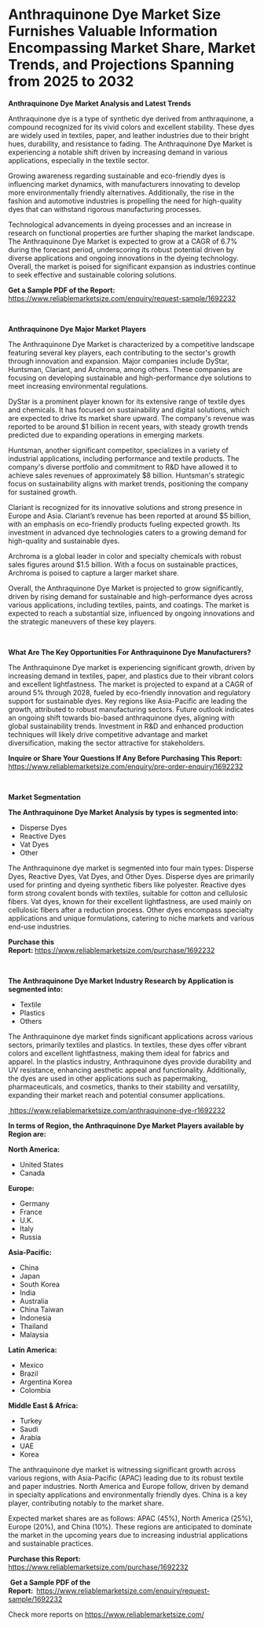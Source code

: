 <p><h1>Anthraquinone Dye Market Size Furnishes Valuable Information Encompassing Market Share, Market Trends, and Projections Spanning from 2025 to 2032</h1></p><p><strong>Anthraquinone Dye Market Analysis and Latest Trends</strong></p>
<p><p>Anthraquinone dye is a type of synthetic dye derived from anthraquinone, a compound recognized for its vivid colors and excellent stability. These dyes are widely used in textiles, paper, and leather industries due to their bright hues, durability, and resistance to fading. The Anthraquinone Dye Market is experiencing a notable shift driven by increasing demand in various applications, especially in the textile sector. </p><p>Growing awareness regarding sustainable and eco-friendly dyes is influencing market dynamics, with manufacturers innovating to develop more environmentally friendly alternatives. Additionally, the rise in the fashion and automotive industries is propelling the need for high-quality dyes that can withstand rigorous manufacturing processes. </p><p>Technological advancements in dyeing processes and an increase in research on functional properties are further shaping the market landscape. The Anthraquinone Dye Market is expected to grow at a CAGR of 6.7% during the forecast period, underscoring its robust potential driven by diverse applications and ongoing innovations in the dyeing technology. Overall, the market is poised for significant expansion as industries continue to seek effective and sustainable coloring solutions.</p></p>
<p><strong>Get a Sample PDF of the Report:&nbsp;</strong> <a href="https://www.reliablemarketsize.com/enquiry/request-sample/1692232?utm_campaign=3460&utm_medium=2&utm_source=Github&utm_content=ia&utm_term=27032025&utm_id=anthraquinone-dye">https://www.reliablemarketsize.com/enquiry/request-sample/1692232</a></p>
<p>&nbsp;</p>
<p><strong>Anthraquinone Dye Major Market Players</strong></p>
<p><p>The Anthraquinone Dye Market is characterized by a competitive landscape featuring several key players, each contributing to the sector's growth through innovation and expansion. Major companies include DyStar, Huntsman, Clariant, and Archroma, among others. These companies are focusing on developing sustainable and high-performance dye solutions to meet increasing environmental regulations.</p><p>DyStar is a prominent player known for its extensive range of textile dyes and chemicals. It has focused on sustainability and digital solutions, which are expected to drive its market share upward. The company's revenue was reported to be around $1 billion in recent years, with steady growth trends predicted due to expanding operations in emerging markets.</p><p>Huntsman, another significant competitor, specializes in a variety of industrial applications, including performance and textile products. The company's diverse portfolio and commitment to R&D have allowed it to achieve sales revenues of approximately $8 billion. Huntsman's strategic focus on sustainability aligns with market trends, positioning the company for sustained growth.</p><p>Clariant is recognized for its innovative solutions and strong presence in Europe and Asia. Clariant’s revenue has been reported at around $5 billion, with an emphasis on eco-friendly products fueling expected growth. Its investment in advanced dye technologies caters to a growing demand for high-quality and sustainable dyes.</p><p>Archroma is a global leader in color and specialty chemicals with robust sales figures around $1.5 billion. With a focus on sustainable practices, Archroma is poised to capture a larger market share.</p><p>Overall, the Anthraquinone Dye Market is projected to grow significantly, driven by rising demand for sustainable and high-performance dyes across various applications, including textiles, paints, and coatings. The market is expected to reach a substantial size, influenced by ongoing innovations and the strategic maneuvers of these key players.</p></p>
<p>&nbsp;</p>
<p><strong>What Are The Key Opportunities For Anthraquinone Dye Manufacturers?</strong></p>
<p><p>The Anthraquinone Dye market is experiencing significant growth, driven by increasing demand in textiles, paper, and plastics due to their vibrant colors and excellent lightfastness. The market is projected to expand at a CAGR of around 5% through 2028, fueled by eco-friendly innovation and regulatory support for sustainable dyes. Key regions like Asia-Pacific are leading the growth, attributed to robust manufacturing sectors. Future outlook indicates an ongoing shift towards bio-based anthraquinone dyes, aligning with global sustainability trends. Investment in R&D and enhanced production techniques will likely drive competitive advantage and market diversification, making the sector attractive for stakeholders.</p></p>
<p><strong>Inquire or Share Your Questions If Any Before Purchasing This Report:</strong> <a href="https://www.reliablemarketsize.com/enquiry/pre-order-enquiry/1692232?utm_campaign=3460&utm_medium=2&utm_source=Github&utm_content=ia&utm_term=27032025&utm_id=anthraquinone-dye">https://www.reliablemarketsize.com/enquiry/pre-order-enquiry/1692232</a></p>
<p>&nbsp;</p>
<p><strong>Market Segmentation</strong></p>
<p><strong>The Anthraquinone Dye Market Analysis by types is segmented into:</strong></p>
<p><ul><li>Disperse Dyes</li><li>Reactive Dyes</li><li>Vat Dyes</li><li>Other</li></ul></p>
<p><p>The Anthraquinone dye market is segmented into four main types: Disperse Dyes, Reactive Dyes, Vat Dyes, and Other Dyes. Disperse dyes are primarily used for printing and dyeing synthetic fibers like polyester. Reactive dyes form strong covalent bonds with textiles, suitable for cotton and cellulosic fibers. Vat dyes, known for their excellent lightfastness, are used mainly on cellulosic fibers after a reduction process. Other dyes encompass specialty applications and unique formulations, catering to niche markets and various end-use industries.</p></p>
<p><strong>Purchase this Report:&nbsp;</strong><a href="https://www.reliablemarketsize.com/purchase/1692232?utm_campaign=3460&utm_medium=2&utm_source=Github&utm_content=ia&utm_term=27032025&utm_id=anthraquinone-dye">https://www.reliablemarketsize.com/purchase/1692232</a></p>
<p>&nbsp;</p>
<p><strong>The Anthraquinone Dye Market Industry Research by Application is segmented into:</strong></p>
<p><ul><li>Textile</li><li>Plastics</li><li>Others</li></ul></p>
<p><p>The Anthraquinone dye market finds significant applications across various sectors, primarily textiles and plastics. In textiles, these dyes offer vibrant colors and excellent lightfastness, making them ideal for fabrics and apparel. In the plastics industry, Anthraquinone dyes provide durability and UV resistance, enhancing aesthetic appeal and functionality. Additionally, the dyes are used in other applications such as papermaking, pharmaceuticals, and cosmetics, thanks to their stability and versatility, expanding their market reach and potential consumer applications.</p></p>
<p><a href="https://www.reliablemarketsize.com/anthraquinone-dye-r1692232?utm_campaign=3460&utm_medium=2&utm_source=Github&utm_content=ia&utm_term=27032025&utm_id=anthraquinone-dye">&nbsp;https://www.reliablemarketsize.com/anthraquinone-dye-r1692232</a></p>
<p><strong>In terms of Region, the Anthraquinone Dye Market Players available by Region are:</strong></p>
<p>
    <p> <strong> North America: </strong>
        <ul>
            <li>United States</li>
            <li>Canada</li>
        </ul>
        </p> 
    <p> <strong> Europe: </strong>
        <ul>
            <li>Germany</li>
            <li>France</li>
            <li>U.K.</li>
            <li>Italy</li>
            <li>Russia</li>
        </ul>
        </p> 
    <p> <strong> Asia-Pacific: </strong>
        <ul>
            <li>China</li>
            <li>Japan</li>
            <li>South Korea</li>
            <li>India</li>
            <li>Australia</li>
            <li>China Taiwan</li>
            <li>Indonesia</li>
            <li>Thailand</li>
            <li>Malaysia</li>
        </ul>
        </p> 
    <p> <strong> Latin America: </strong>
        <ul>
            <li>Mexico</li>
            <li>Brazil</li>
            <li>Argentina Korea</li>
            <li>Colombia</li>
        </ul>
        </p> 
    <p> <strong> Middle East & Africa: </strong>
        <ul>
            <li>Turkey</li>
            <li>Saudi</li>
            <li>Arabia</li>
            <li>UAE</li>
            <li>Korea</li>
        </ul>
    </p>
    </p>
<p><p>The anthraquinone dye market is witnessing significant growth across various regions, with Asia-Pacific (APAC) leading due to its robust textile and paper industries. North America and Europe follow, driven by demand in specialty applications and environmentally friendly dyes. China is a key player, contributing notably to the market share. </p><p>Expected market shares are as follows: APAC (45%), North America (25%), Europe (20%), and China (10%). These regions are anticipated to dominate the market in the upcoming years due to increasing industrial applications and sustainable practices.</p></p>
<p><strong>Purchase this Report: </strong><a href="https://www.reliablemarketsize.com/purchase/1692232?utm_campaign=3460&utm_medium=2&utm_source=Github&utm_content=ia&utm_term=27032025&utm_id=anthraquinone-dye">https://www.reliablemarketsize.com/purchase/1692232</a></p>
<p>&nbsp;<strong>Get a Sample PDF of the Report:&nbsp;&nbsp;</strong><a href="https://www.reliablemarketsize.com/enquiry/request-sample/1692232?utm_campaign=3460&utm_medium=2&utm_source=Github&utm_content=ia&utm_term=27032025&utm_id=anthraquinone-dye">https://www.reliablemarketsize.com/enquiry/request-sample/1692232</a></p>
<p><strong></strong></p>
<p>Check more reports on <a href="https://www.reliablemarketsize.com/?utm_campaign=3460&utm_medium=2&utm_source=Github&utm_content=ia&utm_term=27032025&utm_id=anthraquinone-dye">https://www.reliablemarketsize.com/</a></p>